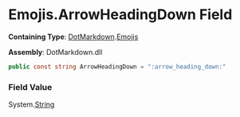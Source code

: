 # Emojis\.ArrowHeadingDown Field

**Containing Type**: [DotMarkdown](../../README.md)\.[Emojis](../README.md)

**Assembly**: DotMarkdown\.dll

```csharp
public const string ArrowHeadingDown = ":arrow_heading_down:"
```

### Field Value

System\.[String](https://docs.microsoft.com/en-us/dotnet/api/system.string)